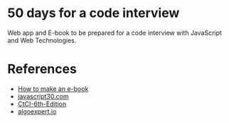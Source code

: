 # 50 days for a code interview

Web app and E-book to be prepared for a code interview with JavaScript and Web Technologies.


# References

* [How to make an e-book](https://www.youtube.com/results?search_query=how+to+make+an+ebook)
* [javascript30.com](https://javascript30.com/)
* [CtCI-6th-Edition](https://github.com/careercup/CtCI-6th-Edition)
* [algoexpert.io](https://www.algoexpert.io/product)
